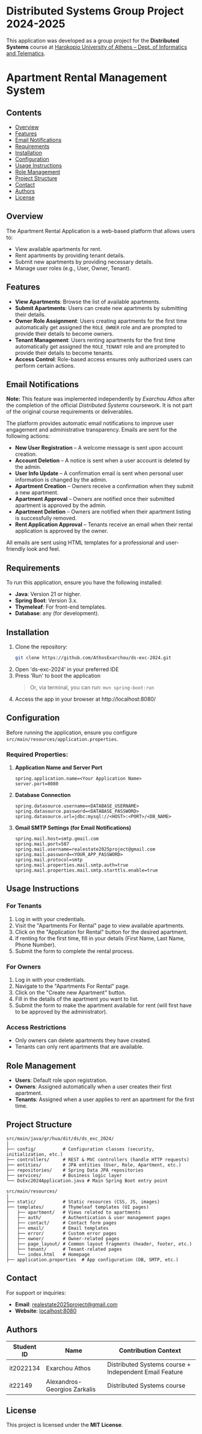 # Distributed Systems Group Project 2024-2025

This application was developed as a group project for the **Distributed Systems** course at [Harokopio University of Athens – Dept. of Informatics and Telematics](https://www.dit.hua.gr).

# Apartment Rental Management System

## Contents
- [Overview](#overview)
- [Features](#features)
- [Email Notifications](#email-notifications)
- [Requirements](#requirements)
- [Installation](#installation)
- [Configuration](#configuration)
- [Usage Instructions](#usage-instructions)
- [Role Management](#role-management)
- [Project Structure](#project-structure)
- [Contact](#contact)
- [Authors](#authors)
- [License](#license)

## Overview
The Apartment Rental Application is a web-based platform that allows users to:
- View available apartments for rent.
- Rent apartments by providing tenant details.
- Submit new apartments by providing necessary details.
- Manage user roles (e.g., User, Owner, Tenant).

## Features
- **View Apartments**: Browse the list of available apartments.
- **Submit Apartments**: Users can create new apartments by submitting their details.
- **Owner Role Assignment**: Users creating apartments for the first time automatically get assigned the `ROLE_OWNER` role and are prompted to provide their details to become owners.
- **Tenant Management**: Users renting apartments for the first time automatically get assigned the `ROLE_TENANT` role and are prompted to provide their details to become tenants.
- **Access Control**: Role-based access ensures only authorized users can perform certain actions.

## Email Notifications

**Note:** This feature was implemented independently by *Exarchou Athos* after the completion of the official *Distributed Systems* coursework. It is not part of the original course requirements or deliverables.

The platform provides automatic email notifications to improve user engagement and administrative transparency. Emails are sent for the following actions:
- **New User Registration** – A welcome message is sent upon account creation.
- **Account Deletion** – A notice is sent when a user account is deleted by the admin.
- **User Info Update** – A confirmation email is sent when personal user information is changed by the admin.
- **Apartment Creation** – Owners receive a confirmation when they submit a new apartment.
- **Apartment Approval** – Owners are notified once their submitted apartment is approved by the admin.
- **Apartment Deletion** – Owners are notified when their apartment listing is successfully removed.
- **Rent Application Approval** – Tenants receive an email when their rental application is approved by the owner.

All emails are sent using HTML templates for a professional and user-friendly look and feel.

## Requirements
To run this application, ensure you have the following installed:
- **Java**: Version 21 or higher.
- **Spring Boot**: Version 3.x.
- **Thymeleaf**: For front-end templates.
- **Database**: any (for development).

## Installation
1. Clone the repository:
   ```bash
   git clone https://github.com/AthosExarchou/ds-exc-2024.git
   ```
2. Open 'ds-exc-2024' in your preferred IDE
3. Press 'Run' to boot the application
    > Or, via terminal, you can run: `mvn spring-boot:run`
4. Access the app in your browser at http://localhost:8080/

## Configuration

Before running the application, ensure you configure `src/main/resources/application.properties`.

### Required Properties:

1. **Application Name and Server Port**
   ```properties
   spring.application.name=<Your Application Name>
   server.port=8080
   ```
2. **Database Connection**
   ```properties
   spring.datasource.username=<DATABASE_USERNAME>
   spring.datasource.password=<DATABASE_PASSWORD>
   spring.datasource.url=jdbc:mysql://<HOST>:<PORT>/<DB_NAME>
   ```
3. **Gmail SMTP Settings (for Email Notifications)**
   ```properties
   spring.mail.host=smtp.gmail.com
   spring.mail.port=587
   spring.mail.username=realestate2025project@gmail.com
   spring.mail.password=<YOUR_APP_PASSWORD>
   spring.mail.protocol=smtp
   spring.mail.properties.mail.smtp.auth=true
   spring.mail.properties.mail.smtp.starttls.enable=true
   ```
   
## Usage Instructions

### For Tenants
1. Log in with your credentials.
2. Visit the "Apartments For Rental" page to view available apartments.
3. Click on the "Application for Rental" button for the desired apartment.
4. If renting for the first time, fill in your details (First Name, Last Name, Phone Number).
5. Submit the form to complete the rental process.

### For Owners
1. Log in with your credentials.
2. Navigate to the "Apartments For Rental" page.
3. Click on the "Create new Apartment" button.
4. Fill in the details of the apartment you want to list.
5. Submit the form to make the apartment available for rent (will first have to be approved by the administrator).

### Access Restrictions
- Only owners can delete apartments they have created.
- Tenants can only rent apartments that are available.

## Role Management

- **Users**: Default role upon registration.
- **Owners**: Assigned automatically when a user creates their first apartment.
- **Tenants**: Assigned when a user applies to rent an apartment for the first time.

## Project Structure

```text
src/main/java/gr/hua/dit/ds/ds_exc_2024/
│
├── config/          # Configuration classes (security, initialization, etc.)
├── controllers/     # REST & MVC controllers (handle HTTP requests)
├── entities/        # JPA entities (User, Role, Apartment, etc.)
├── repositories/    # Spring Data JPA repositories
├── services/        # Business logic layer
└── DsExc2024Application.java # Main Spring Boot entry point

src/main/resources/
│
├── static/          # Static resources (CSS, JS, images)
├── templates/       # Thymeleaf templates (UI pages)
│   ├── apartment/   # Views related to apartments
│   ├── auth/        # Authentication & user management pages
│   ├── contact/     # Contact form pages
│   ├── email/       # Email templates
│   ├── error/       # Custom error pages
│   ├── owner/       # Owner-related pages
│   ├── page_layout/ # Common layout fragments (header, footer, etc.)
│   ├── tenant/      # Tenant-related pages
│   └── index.html   # Homepage
├── application.properties  # App configuration (DB, SMTP, etc.)
```

## Contact
For support or inquiries:
- **Email**: realestate2025project@gmail.com
- **Website**: [localhost:8080](http://localhost:8080/)

## Authors

| Student ID   | Name                          | Contribution Context                                     |
|--------------|-------------------------------|----------------------------------------------------------|
| it2022134    | Exarchou Athos                | Distributed Systems course + Independent Email Feature   |
| it22149      | Alexandros-Georgios Zarkalis  | Distributed Systems course                               |

## License
This project is licensed under the **MIT License**.

